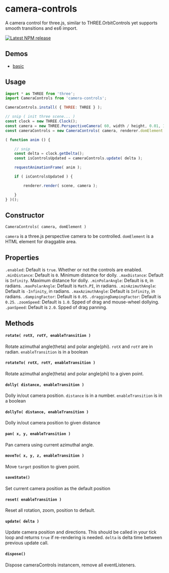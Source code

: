 # camera-controls

A camera control for three.js, similar to THREE.OrbitControls yet supports smooth transitions and es6 import.

[![Latest NPM release](https://img.shields.io/npm/v/camera-controls.svg)](https://www.npmjs.com/package/camera-controls)

## Demos

- [basic](https://yomotsu.github.io/camera-controls/examples/basic.html)

## Usage

```javascript
import * as THREE from 'three';
import CameraControls from 'camera-controls';

CameraControls.install( { THREE: THREE } );

// snip ( init three scene... )
const clock = new THREE.Clock();
const camera = new THREE.PerspectiveCamera( 60, width / height, 0.01, 100 );
const cameraControls = new CameraControls( camera, renderer.domElement );

( function anim () {

	// snip
	const delta = clock.getDelta();
	const isControlsUpdated = cameraControls.update( delta );

	requestAnimationFrame( anim );

	if ( isControlsUpdated ) {

		renderer.render( scene, camera );

	}
} )();
```

## Constructor

`CameraControls( camera, domElement )`

`camera` is a three.js perspective camera to be controlled.
`domElement` is a HTML element for draggable area.

## Properties

`.enabled`: Default is `true`. Whether or not the controls are enabled.
`.minDistance`: Default is `0`. Minimum distance for dolly.
`.maxDistance`: Default is `Infinity`. Maximum distance for dolly.
`.minPolarAngle`: Default is `0`, in radians.
`.maxPolarAngle`: Default is `Math.PI`, in radians.
`.minAzimuthAngle`: Default is `-Infinity`, in radians.
`.maxAzimuthAngle`: Default is `Infinity`, in radians.
`.dampingFactor`: Default is `0.05`.
`.draggingDampingFactor`: Default is `0.25`.
`.zoomSpeed`: Default is `1.0`. Spped of drag and mouse-wheel dollying.
`.panSpeed`: Default is `2.0`. Spped of drag panning.

## Methods

#### `rotate( rotX, rotY, enableTransition )`

Rotate azimuthal angle(theta) and polar angle(phi). `rotX` and `rotY` are in radian. `enableTransition` is in a boolean

#### `rotateTo( rotX, rotY, enableTransition )`

Rotate azimuthal angle(theta) and polar angle(phi) to a given point.

#### `dolly( distance, enableTransition )`

Dolly in/out camera position. `distance` is in a number. `enableTransition` is in a boolean

#### `dollyTo( distance, enableTransition )`

Dolly in/out camera position to given distance

#### `pan( x, y, enableTransition )`

Pan camera using current azimuthal angle.

#### `moveTo( x, y, z, enableTransition )`

Move `target` position to given point.

#### `saveState()`

Set current camera position as the default position

#### `reset( enableTransition )`

Reset all rotation, zoom, position to default.

#### `update( delta )`

Update camera position and directions. This should be called in your tick loop and returns `true` if re-rendering is needed.
`delta` is delta time between previous update call.

#### `dispose()`

Dispose cameraControls instancem, remove all eventListeners.
